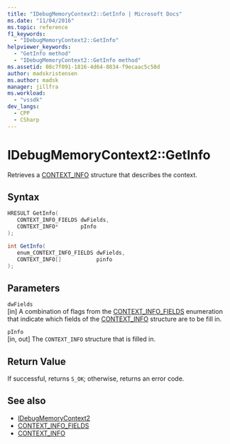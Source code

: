 ```yaml
---
title: "IDebugMemoryContext2::GetInfo | Microsoft Docs"
ms.date: "11/04/2016"
ms.topic: reference
f1_keywords:
  - "IDebugMemoryContext2::GetInfo"
helpviewer_keywords:
  - "GetInfo method"
  - "IDebugMemoryContext2::GetInfo method"
ms.assetid: 08c7f091-1816-4d64-8834-f9ecaac5c58d
author: madskristensen
ms.author: madsk
manager: jillfra
ms.workload:
  - "vssdk"
dev_langs:
  - CPP
  - CSharp
---
```

# IDebugMemoryContext2::GetInfo
Retrieves a [CONTEXT_INFO](../../../extensibility/debugger/reference/context-info.md) structure that describes the context.

## Syntax

```cpp
HRESULT GetInfo( 
   CONTEXT_INFO_FIELDS dwFields,
   CONTEXT_INFO*       pInfo
);
```

```csharp
int GetInfo(
   enum_CONTEXT_INFO_FIELDS dwFields,
   CONTEXT_INFO[]           pinfo
);
```

## Parameters
`dwFields`\
[in] A combination of flags from the [CONTEXT_INFO_FIELDS](../../../extensibility/debugger/reference/context-info-fields.md) enumeration that indicate which fields of the [CONTEXT_INFO](../../../extensibility/debugger/reference/context-info.md) structure are to be fill in.

`pInfo`\
[in, out] The `CONTEXT_INFO` structure that is filled in.

## Return Value
 If successful, returns `S_OK`; otherwise, returns an error code.

## See also
- [IDebugMemoryContext2](../../../extensibility/debugger/reference/idebugmemorycontext2.md)
- [CONTEXT_INFO_FIELDS](../../../extensibility/debugger/reference/context-info-fields.md)
- [CONTEXT_INFO](../../../extensibility/debugger/reference/context-info.md)